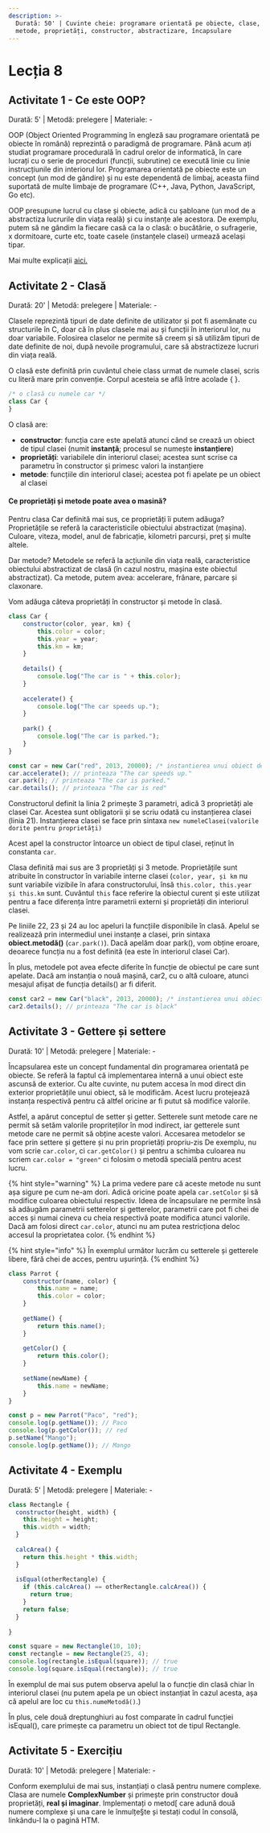 ```yaml
---
description: >-
  Durată: 50' | Cuvinte cheie: programare orientată pe obiecte, clase, instanță,
  metode, proprietăți, constructor, abstractizare, încapsulare
---
```


# Lecția 8

## Activitate 1 - Ce este OOP?

Durată: 5' \| Metodă: prelegere \| Materiale: -

OOP \(Object Oriented Programming în engleză sau programare orientată pe obiecte în română\) reprezintă o paradigmă de programare. Până acum ați studiat programare procedurală în cadrul orelor de informatică, în care lucrați cu o serie de proceduri \(funcții, subrutine\) ce execută linie cu linie instrucțiunile din interiorul lor. Programarea orientată pe obiecte este un concept \(un mod de gândire\) și nu este dependentă de limbaj, aceasta fiind suportată de multe limbaje de programare \(C++, Java, Python, JavaScript, Go etc\).

OOP presupune lucrul cu clase și obiecte, adică cu șabloane \(un mod de a abstractiza lucrurile din viața reală\) și cu instanțe ale acestora. De exemplu, putem să ne gândim la fiecare casă ca la o clasă: o bucătărie, o sufragerie, x dormitoare, curte etc, toate casele \(instanțele clasei\) urmează același tipar.

Mai multe explicații [aici.](https://dev.to/charanrajgolla/beginners-guide---object-oriented-programming)

## Activitate 2 - Clasă

Durată: 20' \| Metodă: prelegere \| Materiale: -

Clasele reprezintă tipuri de date definite de utilizator și pot fi asemănate cu structurile în C, doar că în plus clasele mai au și funcții în interiorul lor, nu doar variabile. Folosirea claselor ne permite să creem și să utilizăm tipuri de date definite de noi, după nevoile programului, care să abstractizeze lucruri din viața reală.

O clasă este definită prin cuvântul cheie class urmat de numele clasei, scris cu literă mare prin convenție. Corpul acesteia se află între acolade { }.

```javascript
/* o clasă cu numele car */
class Car { 
}
```

O clasă are:

* **constructor**: funcția care este apelată atunci când se crează un obiect de tipul clasei \(numit **instanță**; procesul se numește **instanțiere**\)
* **proprietăți**: variabilele din interiorul clasei; acestea sunt scrise ca parametru în constructor și primesc valori la instanțiere
* **metode**: funcțiile din interiorul clasei; acestea pot fi apelate pe un obiect al clasei

#### Ce proprietăți și metode poate avea o masină?

Pentru clasa Car definită mai sus, ce proprietăți îi putem adăuga? Proprietățile se referă la caracteristicile obiectului abstractizat \(mașina\). Culoare, viteza, model, anul de fabricație, kilometri parcurși, preț și multe altele. 

Dar metode? Metodele se referă la acțiunile din viața reală, caracteristice obiectului abstractizat de clasă \(în cazul nostru, mașina este obiectul abstractizat\). Ca metode, putem avea: accelerare, frânare, parcare și claxonare.

Vom adăuga câteva proprietăți în constructor și metode în clasă.

```javascript
class Car { 
    constructor(color, year, km) {
        this.color = color;
        this.year = year;
        this.km = km;
    }
    
    details() {
        console.log("The car is " + this.color);
    }
    
    accelerate() {
        console.log("The car speeds up.");
    }
    
    park() {
        console.log("The car is parked.");
    }
}

const car = new Car("red", 2013, 20000); /* instantierea unui obiect de tip Car */
car.accelerate(); // printeaza "The car speeds up."
car.park(); // printeaza "The car is parked."
car.details(); // printeaza "The car is red"
```

Constructorul definit la linia 2 primește 3 parametri, adică 3 proprietăți ale clasei Car. Acestea sunt obligatorii și se scriu odată cu instanțierea clasei \(linia 21\). Instanțierea clasei se face prin sintaxa `new numeleClasei(valorile dorite pentru proprietăți)`

Acest apel la constructor întoarce un obiect de tipul clasei, reținut în constanta `car`.

Clasa definită mai sus are 3 proprietăți și 3 metode. Proprietățile sunt atribuite în constructor în variabile interne clasei \(`color, year, și km` nu sunt variabile vizibile în afara constructorului, însă `this.color, this.year și this.km` sunt. Cuvântul `this` face referire la obiectul curent și este utilizat pentru a face diferența între parametrii externi și proprietăți din interiorul clasei.

Pe liniile 22, 23 și 24 au loc apeluri la funcțiile disponibile în clasă. Apelul se realizează prin intermediul unei instanțe a clasei, prin sintaxa **obiect.metodă\(\)** \(`car.park()`\). Dacă apelăm doar park\(\), vom obține eroare, deoarece funcția nu a fost definită \(ea este în interiorul clasei Car\).

În plus, metodele pot avea efecte diferite în funcție de obiectul pe care sunt apelate. Dacă am instanția o nouă mașină, car2, cu o altă culoare, atunci mesajul afișat de funcția details\(\) ar fi diferit.

```javascript
const car2 = new Car("black", 2013, 20000); /* instantierea unui obiect de tip Car */
car2.details(); // printeaza "The car is black"
```

## Activitate 3 - Gettere și settere

Durată: 10' \| Metodă: prelegere \| Materiale: -

Încapsularea este un concept fundamental din programarea orientată pe obiecte. Se referă la faptul că implementarea internă a unui obiect este ascunsă de exterior. Cu alte cuvinte, nu putem accesa în mod direct din exterior proprietățile unui obiect, să le modificăm. Acest lucru protejează instanța respectivă pentru că altfel oricine ar fi putut să modifice valorile.

Astfel, a apărut conceptul de setter și getter. Setterele sunt metode care ne permit să setăm valorile propriteților în mod indirect, iar getterele sunt metode care ne permit să obține aceste valori. Accesarea metodelor se face prin settere și gettere și nu prin proprietăți propriu-zis De exemplu, nu vom scrie `car.color`, ci `car.getColor()` și pentru a schimba culoarea nu scriem `car.color = "green"` ci folosim o metodă specială pentru acest lucru.

{% hint style="warning" %}
La prima vedere pare că aceste metode nu sunt așa sigure pe cum ne-am dori. Adică oricine poate apela `car.setColor` și să modifice culoarea obiectului respectiv. Ideea de încapsulare ne permite însă să adăugăm parametrii setterelor și getterelor, parametrii care pot fi chei de acces și numai cineva cu cheia respectivă poate modifica atunci valorile. Dacă am folosi direct `car.color`, atunci nu am putea restricționa deloc accesul la proprietatea color.
{% endhint %}

{% hint style="info" %}
În exemplul următor lucrăm cu setterele și getterele libere, fără chei de acces, pentru ușurință.
{% endhint %}

```javascript
class Parrot {
    constructor(name, color) {
        this.name = name;
        this.color = color;
    }
    
    getName() {
        return this.name();
    }
    
    getColor() {
        return this.color();
    }
    
    setName(newName) {
        this.name = newName;
    }
}

const p = new Parrot("Paco", "red");
console.log(p.getName()); // Paco
console.log(p.getColor()); // red
p.setName("Mango");
console.log(p.getName()); // Mango
```

## Activitate 4 - Exemplu

Durată: 5' \| Metodă: prelegere \| Materiale: -

```javascript
class Rectangle {
  constructor(height, width) {
    this.height = height;
    this.width = width;
  }
  
  calcArea() {
    return this.height * this.width;
  }
  
  isEqual(otherRectangle) {
    if (this.calcArea() == otherRectangle.calcArea()) {
      return true;
    }
    return false;
  }
  
}

const square = new Rectangle(10, 10);
const rectangle = new Rectangle(25, 4);
console.log(rectangle.isEqual(square)); // true
console.log(square.isEqual(rectangle)); // true
```

În exemplul de mai sus putem observa apelul la o funcție din clasă chiar în interiorul clasei \(nu putem apela pe un obiect instanțiat în cazul acesta, așa că apelul are loc cu `this.numeMetodă()`.\)

În plus, cele două dreptunghiuri au fost comparate în cadrul funcției isEqual\(\), care primește ca parametru un obiect tot de tipul Rectangle.

## Activitate 5 - Exercițiu

Durată: 10' \| Metodă: prelegere \| Materiale: -

Conform exemplului de mai sus, instanțiați o clasă pentru numere complexe. Clasa are numele **ComplexNumber** și primește prin constructor două proprietăți, **real și imaginar**. Implementați o metod\[ care adună două numere complexe și una care le înmulțe§te și testați codul în consolă, linkându-l la o pagină HTM.


